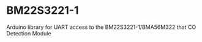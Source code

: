 # BM22S3221-1
Arduino library for UART access to the BM22S3221-1/BMA56M322 that CO Detection Module
